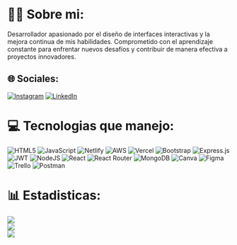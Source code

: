 # 🙋‍♂️ Sobre mi:
Desarrollador  apasionado por el diseño de interfaces interactivas y la mejora continua de mis habilidades. Comprometido con el aprendizaje constante para enfrentar nuevos desafíos y contribuir de manera efectiva a proyectos innovadores.


## 🌐 Sociales:
[![Instagram](https://img.shields.io/badge/Instagram-%23E4405F.svg?logo=Instagram&logoColor=white)](https://instagram.com/agustinbaza) [![LinkedIn](https://img.shields.io/badge/LinkedIn-%230077B5.svg?logo=linkedin&logoColor=white)](https://linkedin.com/in/agustinbaza) 

# 💻 Tecnologias que manejo:
![HTML5](https://img.shields.io/badge/html5-%23E34F26.svg?style=flat&logo=html5&logoColor=white) ![JavaScript](https://img.shields.io/badge/javascript-%23323330.svg?style=flat&logo=javascript&logoColor=%23F7DF1E) ![Netlify](https://img.shields.io/badge/netlify-%23000000.svg?style=flat&logo=netlify&logoColor=#00C7B7) ![AWS](https://img.shields.io/badge/AWS-%23FF9900.svg?style=flat&logo=amazon-aws&logoColor=white) ![Vercel](https://img.shields.io/badge/vercel-%23000000.svg?style=flat&logo=vercel&logoColor=white) ![Bootstrap](https://img.shields.io/badge/bootstrap-%23563D7C.svg?style=flat&logo=bootstrap&logoColor=white) ![Express.js](https://img.shields.io/badge/express.js-%23404d59.svg?style=flat&logo=express&logoColor=%2361DAFB) ![JWT](https://img.shields.io/badge/JWT-black?style=flat&logo=JSON%20web%20tokens) ![NodeJS](https://img.shields.io/badge/node.js-6DA55F?style=flat&logo=node.js&logoColor=white) ![React](https://img.shields.io/badge/react-%2320232a.svg?style=flat&logo=react&logoColor=%2361DAFB) ![React Router](https://img.shields.io/badge/React_Router-CA4245?style=flat&logo=react-router&logoColor=white) ![MongoDB](https://img.shields.io/badge/MongoDB-%234ea94b.svg?style=flat&logo=mongodb&logoColor=white) ![Canva](https://img.shields.io/badge/Canva-%2300C4CC.svg?style=flat&logo=Canva&logoColor=white) 	![Figma](https://img.shields.io/badge/figma-%23F24E1E.svg?style=flat&logo=figma&logoColor=white) ![Trello](https://img.shields.io/badge/Trello-%23026AA7.svg?style=flat&logo=Trello&logoColor=white) ![Postman](https://img.shields.io/badge/Postman-FF6C37?style=flat&logo=postman&logoColor=white)
# 📊 Estadisticas:
![](https://github-readme-stats.vercel.app/api?username=agustinbaza&theme=react&hide_border=true&include_all_commits=true&count_private=true)<br/>
![](https://github-readme-streak-stats.herokuapp.com/?user=agustinbaza&theme=react&hide_border=true)<br/>
![](https://github-readme-stats.vercel.app/api/top-langs/?username=agustinbaza&theme=react&hide_border=true&include_all_commits=true&count_private=true&layout=compact)
